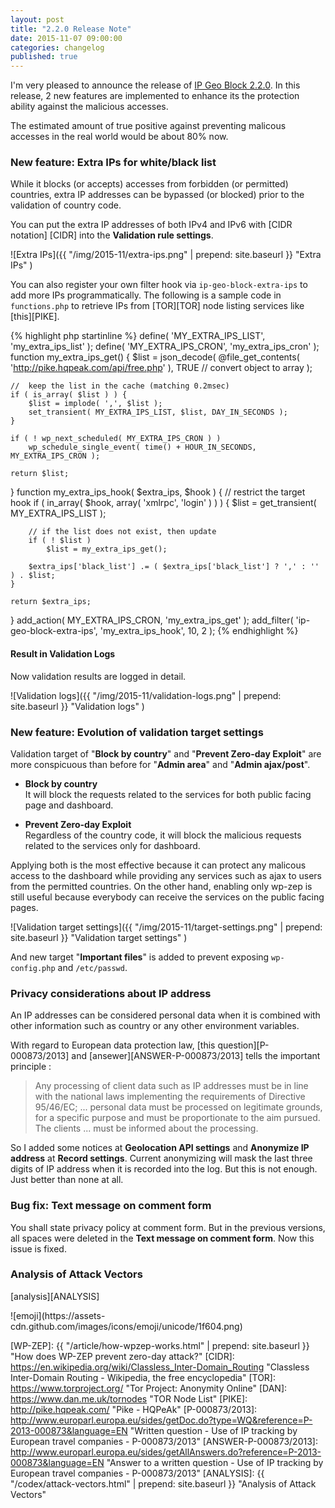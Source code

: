 ```yaml
---
layout: post
title: "2.2.0 Release Note"
date: 2015-11-07 09:00:00
categories: changelog
published: true
---
```


I'm very pleased to announce the release of [IP Geo Block 2.2.0][IP-Geo-Block].
In this release, 2 new features are implemented to enhance its the protection 
ability against the malicious accesses.

The estimated amount of true positive against preventing malicous accesses in 
the real world would be about 80% now.

<!--more-->

### <span id="sec1">New feature: Extra IPs for white/black list</span> ###

While it blocks (or accepts) accesses from forbidden (or permitted) countries, 
extra IP addresses can be bypassed (or blocked) prior to the validation of 
country code.

You can put the extra IP addresses of both IPv4 and IPv6 with [CIDR notation]
[CIDR] into the **Validation rule settings**.

![Extra IPs]({{ "/img/2015-11/extra-ips.png" | prepend: site.baseurl }}
 "Extra IPs"
)

You can also register your own filter hook via `ip-geo-block-extra-ips` to add 
more IPs programmatically. The following is a sample code in `functions.php` 
to retrieve IPs from [TOR][TOR] node listing services like [this][PIKE].

{% highlight php startinline %}
define( 'MY_EXTRA_IPS_LIST', 'my_extra_ips_list' );
define( 'MY_EXTRA_IPS_CRON', 'my_extra_ips_cron' );
function my_extra_ips_get() {
    $list = json_decode(
        @file_get_contents( 'http://pike.hqpeak.com/api/free.php' ),
        TRUE // convert object to array
    );

    //  keep the list in the cache (matching 0.2msec)
    if ( is_array( $list ) ) {
        $list = implode( ',', $list );
        set_transient( MY_EXTRA_IPS_LIST, $list, DAY_IN_SECONDS );
    }

    if ( ! wp_next_scheduled( MY_EXTRA_IPS_CRON ) )
        wp_schedule_single_event( time() + HOUR_IN_SECONDS, MY_EXTRA_IPS_CRON );

    return $list;
}
function my_extra_ips_hook( $extra_ips, $hook ) {
    // restrict the target hook
    if ( in_array( $hook, array( 'xmlrpc', 'login' ) ) ) {
        $list = get_transient( MY_EXTRA_IPS_LIST );

        // if the list does not exist, then update
        if ( ! $list )
            $list = my_extra_ips_get();

        $extra_ips['black_list'] .= ( $extra_ips['black_list'] ? ',' : '' ) . $list;
    }

    return $extra_ips;
}
add_action( MY_EXTRA_IPS_CRON, 'my_extra_ips_get' );
add_filter( 'ip-geo-block-extra-ips', 'my_extra_ips_hook', 10, 2 );
{% endhighlight %}

<!-- bug? -->
<div>
</div>

#### <span id="sec1.1">Result in Validation Logs</span> ####

Now validation results are logged in detail.

![Validation logs]({{ "/img/2015-11/validation-logs.png" | prepend: site.baseurl }}
 "Validation logs"
)

### <span id="sec2">New feature: Evolution of validation target settings</span> ###

Validation target of "**Block by country**" and "**Prevent Zero-day Exploit**" 
are more conspicuous than before for "**Admin area**" and "**Admin ajax/post**".

- **Block by country**  
  It will block the requests related to the services for both public facing 
  page and dashboard.

- **Prevent Zero-day Exploit**  
  Regardless of the country code, it will block the malicious requests related 
  to the services only for dashboard.

Applying both is the most effective because it can protect any malicous access 
to the dashboard while providing any services such as ajax to users from the 
permitted countries. On the other hand, enabling only wp-zep is still useful 
because everybody can receive the services on the public facing pages.

![Validation target settings]({{ "/img/2015-11/target-settings.png" | prepend: site.baseurl }}
 "Validation target settings"
)

And new target "**Important files**" is added to prevent exposing 
`wp-config.php` and `/etc/passwd`.

### <span id="sec3">Privacy considerations about IP address</span> ###

An IP addresses can be considered personal data when it is combined with other 
information such as country or any other environment variables.

With regard to European data protection law, [this question][P-000873/2013] 
and [ansewer][ANSWER-P-000873/2013] tells the important principle :

> Any processing of client data such as IP addresses must be in line with 
> the national laws implementing the requirements of Directive 95/46/EC; ... 
> personal data must be processed on legitimate grounds, for a specific 
> purpose and must be proportionate to the aim pursued. The clients ... must 
> be informed about the processing.

So I added some notices at **Geolocation API settings** and **Anonymize IP 
address** at **Record settings**. Current anonymizing will mask the last three 
digits of IP address when it is recorded into the log. But this is not enough.
Just better than none at all.

### <span id="sec4">Bug fix: Text message on comment form</span> ###

You shall state privacy policy at comment form. But in the previous versions, 
all spaces were deleted in the **Text message on comment form**.
Now this issue is fixed.

### <span id="sec5">Analysis of Attack Vectors</span> ###

[analysis][ANALYSIS]

<!-- http://www.emoji-cheat-sheet.com/ -->
<span class="emoji">
![emoji](https://assets-cdn.github.com/images/icons/emoji/unicode/1f604.png)
</span>

[IP-Geo-Block]: https://wordpress.org/plugins/ip-geo-block/ "WordPress › IP Geo Block « WordPress Plugins"
[WP-ZEP]: {{ "/article/how-wpzep-works.html" | prepend: site.baseurl }} "How does WP-ZEP prevent zero-day attack?"
[CIDR]: https://en.wikipedia.org/wiki/Classless_Inter-Domain_Routing "Classless Inter-Domain Routing - Wikipedia, the free encyclopedia"
[TOR]: https://www.torproject.org/ "Tor Project: Anonymity Online"
[DAN]: https://www.dan.me.uk/tornodes "TOR Node List"
[PIKE]: http://pike.hqpeak.com/ "Pike - HQPeAk"
[P-000873/2013]: http://www.europarl.europa.eu/sides/getDoc.do?type=WQ&reference=P-2013-000873&language=EN "Written question - Use of IP tracking by European travel companies - P-000873/2013"
[ANSWER-P-000873/2013]: http://www.europarl.europa.eu/sides/getAllAnswers.do?reference=P-2013-000873&language=EN "Answer to a written question - Use of IP tracking by European travel companies - P-000873/2013"
[ANALYSIS]: {{ "/codex/attack-vectors.html" | prepend: site.baseurl }} "Analysis of Attack Vectors"
